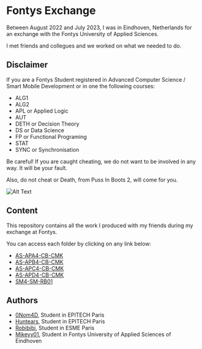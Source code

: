 # Fontys Exchange

Between August 2022 and July 2023, I was in Eindhoven, Netherlands for an exchange with the Fontys University of Applied Sciences.

I met friends and collegues and we worked on what we needed to do.

## Disclaimer

If you are a Fontys Student registered in Advanced Computer Science / Smart Mobile Development or in one the following courses:

- ALG1
- ALG2
- APL or Applied Logic
- AUT
- DETH or Decision Theory
- DS or Data Science
- FP or Functional Programing
- STAT
- SYNC or Synchronisation

Be careful! If you are caught cheating, we do not want to be involved in any way. It will be your fault.

Also, do not cheat or Death, from Puss In Boots 2, will come for you.

![Alt Text](https://media.tenor.com/dyUygrvpkvYAAAAC/ready-to-fight-death-wolf.gif)

## Content

This repository contains all the work I produced with my friends during my exchange at Fontys.

You can access each folder by clicking on any link below:

- [AS-APA4-CB-CMK](./AS-APA4-CB-CMK)
- [AS-APB4-CB-CMK](./AS-APB4-CB-CMK)
- [AS-APC4-CB-CMK](./AS-APC4-CB-CMK)
- [AS-APD4-CB-CMK](./AS-APD4-CB-CMK)
- [SM4-SM-RB01](./SM4-SM-RB01/)

## Authors

- [0Nom4D](https://github.com/0Nom4D), Student in EPITECH Paris
- [Huntears](https://github.com/huntears), Student in EPITECH Paris
- [Robibibi](https://github.com/Robibibi), Student in ESME Paris
- [Mikeyy01](https://github.com/Mikeyy01), Student in Fontys University of Applied Sciences of Eindhoven
